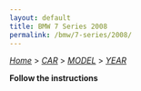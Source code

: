 ```yaml
---
layout: default
title: BMW 7 Series 2008
permalink: /bmw/7-series/2008/
---
```

[*Home*](/) > [*CAR*](/car/) > [*MODEL*](/car/model/) > [*YEAR*](/car/model/year/)

**Follow the instructions**